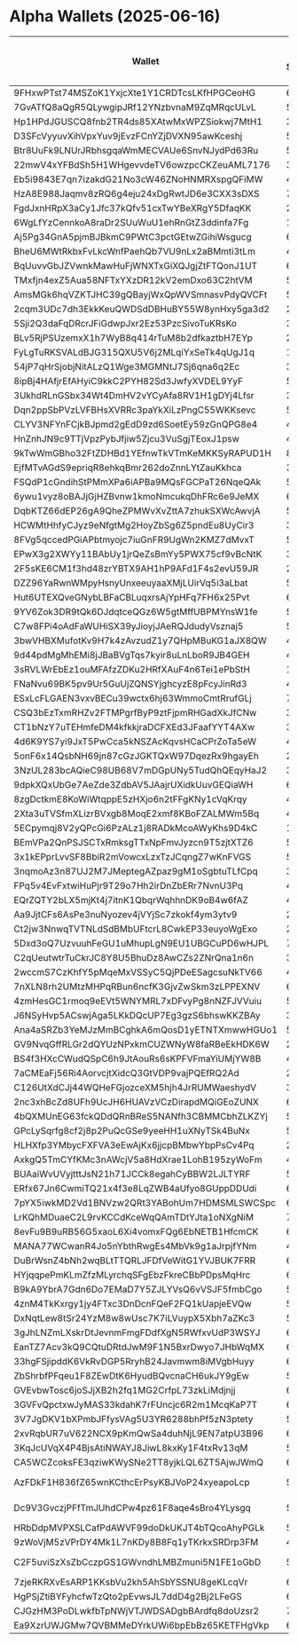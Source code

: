 # Alpha Wallets (2025-06-16)

| Wallet | Risk Score | Backtesting ROI (SOL) | Portfolio Value (USD) | SOL Balance | Farming Attempts / Total Tokens | Farming Ratio (%) | Median/Avg Risk of Last 10 Tokens | Median/Avg MC of Last 10 Tokens | Winrate (%) | ROI (%) | ROI (1D) (%) | Win Rate 1D (%) | Tokens (1D) | ROI (7D) (%) | Win Rate 7D (%) | Tokens (7D) | ROI (30D) (%) | Win Rate 30D (%) | Tokens (30D) | Realized Gains (USD) | Unrealized Gains (USD) | Median/Avg Holding Time (min) | Buy Size | Median/Avg Profit % Per Trade | Median/Avg Loss % Per Trade |
|----------|----------|----------|----------|----------|----------|----------|----------|----------|----------|----------|----------|----------|----------|----------|----------|----------|----------|----------|----------|----------|----------|----------|----------|----------|----------|
| 9FHxwPTst74MSZoK1YxjcXte1Y1CRDTcsLKfHPGCeoHG | 61.50 | 1059.42% | $25446.43 | 86.4253 | 0 / 14 | 0.00% | 5.00/5.40 | $640.47K/$3.55M | 57.14% | 43.82% | 3.96% | 100.00% | 0 | 3.94% | 50.00% | 0 | 68.28% | 50.00% | 6 | $13797.00 | $1730.18 | 4836.08/12783.65 | $949.80 | 360.00%/17413.06% | -70.40%/-64.98% |
| 7GvATfQ8aQgR5QLywgipJRf12YNzbvnaM9ZqMRqcULvL | 51.90 | 14.11% | $1346.90 | 7.2971 | 0 / 20 | 0.00% | 3.50/3.10 | $7.79K/$1.50M | 70.00% | 67.20% | 61.66% | 68.42% | 18 | 329.58% | 70.00% | 19 | 100.00% | 70.00% | 20 | $1437.32 | $166.07 | 125.07/987.30 | $98.94 | -/- | -/- |
| Hp1HPdJGUSCQ8fnb2TR4ds85XAtwMxWPZSiokwj7MtH1 | 38.78 | 12.72% | $23105.09 | 50.9396 | 0 / 89 | 0.00% | 4.00/4.20 | $124.88K/$1.35M | 49.44% | 88.37% | 134.86% | 75.00% | 1 | 268.73% | 61.11% | 11 | 542.79% | 51.16% | 33 | $48991.98 | $1265.13 | 128.40/3221.09 | $190.34 | 33.35%/13567.94% | -42.35%/-42.76% |
| D3SFcVyyuvXihVpxYuv9jEvzFCnYZjDVXN95awKceshj | 56.52 | 12.49% | $85353.17 | 161.3474 | 60 / 808 | 7.43% | 4.00/4.80 | $7.55K/$70.02K | 46.53% | 25.00% | 0.07% | 33.33% | 2 | 1.62% | 54.55% | 20 | 6.03% | 51.52% | 58 | $86696.86 | $647.35 | 20.28/2419.68 | $329.39 | 37.10%/131.35% | -49.26%/-48.25% |
| Btr8UuFk9LNUrJRbhsgqaWmMECVAUe6SnvNJydPd63Ru | 51.42 | 9.43% | $81190.88 | 463.5648 | 0 / 29 | 0.00% | 5.50/5.50 | $420.36K/$1.99M | 55.17% | 18.98% | 13.21% | 75.00% | 4 | 31.26% | 66.67% | 7 | 21.22% | 50.00% | 23 | $35245.69 | $3636.04 | 1135.39/3757.81 | $4233.35 | 152.06%/179.54% | -1.58%/-1.58% |
| 22mwV4xYFBdSh5H1WHgevvdeTV6owzpcCKZeuAML7176 | 30.88 | 8.12% | $528854661351299776.00 | 124.6165 | 1 / 42 | 2.38% | 0.00/2.40 | $4.18M/$47.50M | 47.62% | 44.29% | 1.09% | 100.00% | 1 | 0.86% | 75.00% | 3 | 1.72% | 66.67% | 6 | $533376.12 | $21908.06 | 788.42/14144.98 | $6416.62 | 90.22%/161.61% | -43.31%/-45.00% |
| Eb5i9843E7qn7izakdG21No3cW46ZNoHNMRXspgQFiMW | 47.62 | 5.80% | $1913493466968436244480.00 | 66.5228 | 2 / 64 | 3.12% | 5.00/4.20 | $3.85M/$5.31M | 67.19% | 7.43% | 4.18% | 100.00% | 1 | 4.18% | 100.00% | 1 | 19.33% | 66.67% | 3 | $16872.46 | $-12163.62 | 22.60/317.82 | $307.14 | 50.55%/2552.75% | -25.20%/-34.25% |
| HzA8E988Jaqmv8zRQ6g4eju24xDgRwtJD6e3CXX3sDXS | 73.72 | 4.22% | $4415.98 | 7.4750 | 4 / 68 | 5.88% | 8.00/7.90 | $22.90K/$54.74K | 51.47% | 20.70% | 8.92% | 100.00% | 3 | 7.98% | 68.75% | 7 | 306.36% | 53.57% | 52 | $3202.65 | $211.24 | 2746.71/8708.59 | $126.47 | 47.05%/175.70% | -21.13%/-24.63% |
| FgdJxnHRpX3aCy1Jfc37kQfv51cxTwYBeXRgY5DfaqKK | 29.88 | 4.08% | $24103.61 | 96.5032 | 43 / 523 | 8.22% | 0.50/2.50 | $2.63M/$5.26M | 56.60% | 10.59% | 0.00% | 22.22% | 1 | 1.11% | 52.94% | 10 | 8.63% | 71.43% | 39 | $345135.92 | $1354.44 | 855.20/22359.13 | $1275.55 | 11.53%/34.08% | -15.30%/-27.01% |
| 6WgLfYzCennkoA8raDr2SUuWuU1ehRnGtZ3ddinfa7Fg | 19.18 | 2.95% | $248519941289998176.00 | 33.0777 | 15 / 504 | 2.98% | 0.00/0.90 | $5.08M/$8.80M | 50.20% | 7.28% | 0.55% | 83.33% | 2 | 3.09% | 76.47% | 6 | 14.57% | 59.46% | 23 | $703997.38 | $-336682.94 | 762.84/13115.89 | $1546.42 | 22.80%/43.62% | -29.87%/-37.36% |
| Aj5Pg34GnA5pjmBJBkmC9PWtC3pctGEtwZGihiWsgucg | 63.20 | 2.52% | $2046.64 | 12.5364 | 1 / 16 | 6.25% | 3.00/4.90 | $4.60K/$4.59K | 62.50% | 126.43% | 9.63% | 100.00% | 1 | 100.00% | 62.50% | 16 | 100.00% | 62.50% | 16 | $8362.54 | $0.00 | 1.87/5.15 | $413.39 | -/- | -/- |
| BheU6MWtRkbxFvLkcWnfPaehQb7VU9nLx2aBMmti3tLm | 43.04 | 2.27% | $2750.24 | 10.4146 | 3 / 70 | 4.29% | 0.00/1.60 | $11.17M/$25.00M | 67.14% | 9.51% | 1.15% | 100.00% | 0 | 16.37% | 100.00% | 1 | 57.41% | 68.42% | 13 | $3498.60 | $119.28 | 64.24/18287.53 | $45.32 | 6.77%/99.67% | -9.70%/-13.37% |
| BqUuvvGbJZVwnkMawHuFjWNXTxGiXQJgjZtFTQonJ1UT | 64.27 | 0.99% | $1315.93 | 8.5686 | 2 / 49 | 4.08% | 5.00/4.80 | $4.39K/$8.07K | 53.06% | 16.35% | 21.01% | 100.00% | 3 | 34.66% | 80.00% | 9 | 1845.70% | 55.32% | 47 | $2644.06 | $0.00 | 32.55/377.12 | $182.51 | -/- | -90.42%/-90.42% |
| TMxfjn4exZ5Aua58NFTxYXzDR12kV2emDxo63C2htVM | 59.75 | 0.87% | $2822215930136961220608.00 | 42.0152 | 0 / 51 | 0.00% | 4.50/5.20 | $19.27K/$55.90K | 54.90% | 22.17% | 2.51% | 50.00% | 2 | 7.38% | 40.00% | 10 | 92.54% | 51.52% | 33 | $18123.54 | $-3773.71 | 142.10/1085.13 | $905.62 | 51.83%/85.30% | -29.70%/-40.05% |
| AmsMGk6hqVZKTJHC39gQBayjWxQpWVSmnasvPdyQVCFt | 57.41 | 0.60% | $1590.79 | 9.5663 | 0 / 16 | 0.00% | 3.00/4.90 | $4.39K/$4.42K | 62.50% | 77.71% | 9.76% | 100.00% | 1 | 100.00% | 62.50% | 16 | 100.00% | 62.50% | 16 | $4874.51 | $0.00 | 2.10/5.58 | $392.06 | -/- | -/- |
| 2cqm3UDc7dh3EkkKeuQWDSdDBHuBY55W8ynHxy5ga3d2 | 24.22 | 0.26% | $44054978580506116096.00 | 169.2976 | 6 / 492 | 1.22% | 0.00/0.80 | $20.42M/$44.77M | 72.76% | 6.00% | 1.42% | 80.00% | 0 | 2.86% | 89.47% | 4 | 14.46% | 81.25% | 35 | $731109.82 | $-274852.76 | 2348.93/21686.37 | $1556.14 | 11.88%/20.78% | -23.24%/-32.01% |
| 5Sji2Q3daFqDRcrJFiGdwpJxr2Ez53PzcSivoTuKRsKo | 30.67 | 0.25% | $10219.87 | 10.0475 | 0 / 62 | 0.00% | 0.00/1.40 | $3.94M/$7.70M | 61.29% | 22.44% | 4.06% | 53.33% | 0 | 7.81% | 66.67% | 6 | 28.81% | 73.68% | 8 | $34155.65 | $4618.37 | 7488.40/42446.64 | $93.21 | 23.31%/74.31% | -28.32%/-30.27% |
| BLv5RjPSUzemxX1h7WyB8q414rTuM8b2dfkaztbH7EYp | 26.49 | 0.18% | $35120.24 | 16.8228 | 0 / 92 | 0.00% | 0.00/1.80 | $3.66M/$8.70M | 73.91% | 25.08% | 0.59% | 76.92% | 0 | 6.57% | 72.55% | 11 | 15.81% | 71.21% | 39 | $31752.81 | $840.93 | 16289.31/28056.62 | $511.10 | 39.11%/1543.69% | -29.91%/-34.53% |
| FyLgTuRKSVALdBJG315QXU5V6j2MLqiYxSeTk4qUgJ1q | 15.97 | 0.11% | $266025507047886560.00 | 46.0814 | 3 / 208 | 1.44% | 0.00/0.80 | $20.42M/$44.77M | 61.54% | 5.12% | 8.17% | 63.64% | 0 | 20.71% | 82.35% | 5 | 126.09% | 73.44% | 40 | $20446.56 | $-4335.14 | 1938.47/16656.47 | $192.29 | 7.37%/18.72% | -16.22%/-30.45% |
| 54jP7qHrSjobjNitALzQ1Wge3MGMNtJ7Sj6qna6q2Ec | 33.67 | 0.10% | $2832270536969.84 | 10.0640 | 1 / 15 | 6.67% | 0.00/1.70 | $4.52M/$310.35M | 46.67% | 14.95% | 4044.29% | 50.00% | 2 | 515.00% | 50.00% | 11 | 100.00% | 46.67% | 15 | $3419.06 | $-1199.63 | 48.71/499.07 | $609.94 | -/- | -/- |
| 8ipBj4HAfjrEfAHyiC9kkC2PYH82Sd3JwfyXVDEL9YyF | 57.81 | 0.07% | $6944.88 | 17.3083 | 0 / 17 | 0.00% | 5.50/5.50 | $16.58K/$95.00K | 52.94% | 58.81% | 34.29% | 50.00% | 3 | 173.39% | 40.00% | 5 | 100.00% | 52.94% | 17 | $5366.50 | $1070.87 | 95.52/434.46 | $397.68 | -/- | -/- |
| 3UkhdRLnGSbx34Wt4DmHV2vYCyAfa8RV1H1gDYj4Lfsr | 37.08 | 0.00% | $2922.15 | 19.0244 | 0 / 12 | 0.00% | 0.00/0.90 | $2.39M/$4.26M | 83.33% | 181.91% | 91.19% | 100.00% | 1 | 110.10% | 100.00% | 1 | 100.00% | 83.33% | 12 | $8435.01 | $-42.55 | 5314.52/8623.99 | $205.18 | -/- | -/- |
| Dqn2ppSbPVzLVFBHsXVRRc3paYkXiLzPngC55WKKsevc | 59.31 | 0.00% | $18139.41 | 59.6483 | 1 / 49 | 2.04% | 4.00/4.00 | $29.85K/$1.14M | 46.94% | 99.93% | 15.20% | 71.43% | 4 | 15.75% | 46.15% | 24 | 926.62% | 47.06% | 34 | $19895.83 | $4185.99 | 68.93/1137.30 | $409.48 | 45.60%/159.13% | -46.69%/-51.00% |
| CLYV3NFYnFCjkBJpmd2gEdD9zd6SoetEy59zGnQPG8e4 | 44.85 | 0.00% | $7145.55 | 46.0888 | 0 / 21 | 0.00% | 0.00/0.50 | $47.77M/$129.83M | 57.14% | 23.73% | 0.44% | 100.00% | 0 | 0.44% | 100.00% | 0 | 0.44% | 100.00% | 0 | $1922.39 | $11.35 | 46994.52/53545.09 | $179.28 | 12.50%/122.76% | -46.70%/-48.27% |
| HnZnhJN9c9TTjVpzPybJfjiw5Zjcu3VuSgjTEoxJ1psw | 46.50 | -0.03% | $2070999594055089258496.00 | 262.4177 | 0 / 24 | 0.00% | 0.00/2.00 | $6.17K/$47.34K | 54.17% | 280.42% | 1.28% | 100.00% | 0 | 125.15% | 100.00% | 1 | 125.15% | 100.00% | 1 | $18283.82 | $4889.20 | 118.05/5083.41 | $150.58 | 40.26%/143.86% | -51.86%/-51.12% |
| 9kTwWmGBho32FtZDHBd1YEfnwTkVTmKeMKKSyRAPUD1H | 80.58 | -0.03% | $31158851675868800.00 | 9.0214 | 2 / 24 | 8.33% | 7.50/6.80 | $133.59K/$197.60K | 62.50% | 40.26% | 6.67% | 100.00% | 1 | 6.67% | 100.00% | 1 | 34.29% | 57.14% | 7 | $1511.23 | $2.43 | 13.93/5063.69 | $102.87 | 46.84%/228.81% | -29.61%/-35.84% |
| EjfMTvAGdS9epriqR8ehkqBmr262doZnnLYtZauKkhca | 37.77 | -0.04% | $2829620040677.25 | 18.7913 | 3 / 52 | 5.77% | 0.00/1.50 | $1.52M/$5.29M | 84.62% | 113.19% | 11.29% | 100.00% | 1 | 23.13% | 92.31% | 8 | 596.95% | 82.50% | 37 | $14469.30 | $-201.67 | 221.46/2292.77 | $151.68 | 384.31%/7008.20% | -10.69%/-10.69% |
| FSQdP1cGndihStPMmXPa6iAPBa9MQsFGCPaT26NqeQAk | 53.08 | -0.07% | $1979.15 | 12.8846 | 2 / 188 | 1.06% | 3.00/2.70 | $158.06K/$230.93K | 62.23% | 15.77% | 4.29% | 66.67% | 3 | 7.91% | 85.71% | 5 | 19.38% | 65.79% | 36 | $6275.07 | $10.02 | 74.94/546.68 | $78.77 | 20.33%/1592.32% | -16.32%/-22.64% |
| 6ywu1vyz8oBAJjGjHZBvnw1kmoNmcukqDhFRc6e9JeMX | 60.05 | -0.07% | $3946.24 | 7.3694 | 0 / 39 | 0.00% | 4.00/3.60 | $10.25K/$32.44K | 66.67% | 14.01% | 3.63% | 100.00% | 0 | 11.23% | 90.00% | 1 | 100.00% | 66.67% | 39 | $4383.06 | $-10.11 | 412.60/6676.65 | $401.70 | -/- | -/- |
| DqbKTZ66dEP26gA9QheZPMWvXvZttA7zhukSXWcAwvjA | 59.30 | -0.13% | $5446.05 | 16.7678 | 0 / 17 | 0.00% | 5.50/5.50 | $16.83K/$95.05K | 52.94% | 42.11% | 19.28% | 50.00% | 3 | 95.22% | 40.00% | 5 | 100.00% | 52.94% | 17 | $4034.01 | $372.80 | 95.52/428.03 | $384.45 | -/- | -/- |
| HCWMtHhfyCJyz9eNfgtMg2HoyZbSg6Z5pndEu8UyCir3 | 39.00 | -0.17% | $12478.44 | 31.9927 | 0 / 12 | 0.00% | 0.00/0.33 | $13.62M/$51.41M | 50.00% | 152.24% | 12.87% | 100.00% | 1 | 12.87% | 100.00% | 1 | 12.87% | 100.00% | 1 | $11502.95 | $338.33 | 59010.11/101418.14 | $563.85 | 154.42%/694.74% | -91.33%/-91.56% |
| 8FVg5qccedPGiAPbtmyojc7iuGnFR9UgWn2KMZ7dMvxT | 51.11 | -0.19% | $1525.41 | 9.9344 | 1 / 38 | 2.63% | 0.00/0.00 | $3.92M/$292.23M | 68.42% | 11.76% | 1.38% | 50.00% | 0 | 0.44% | 33.33% | 0 | 18.73% | 60.00% | 0 | $7702.90 | $309.45 | 12897.09/48511.31 | $86.92 | 8.38%/30.45% | -7.35%/-15.61% |
| EPwX3g2XWYy11BAbUy1jrQeZsBmYy5PWX75cf9vBcNtK | 30.00 | -0.21% | $13228.93 | 46.1423 | 0 / 19 | 0.00% | 0.00/0.00 | $20.98M/$110.28M | 47.37% | 20.21% | 0.00% | 0.00% | 0 | 167.66% | 100.00% | 0 | 167.66% | 100.00% | 0 | $1063.93 | $-74.35 | 24717.51/80470.74 | $114.90 | 46.67%/85.43% | -51.56%/-57.57% |
| 2F5sKE6CM1f3hd48zrYBTX9AH1hP9AFd1F4s2evU59JR | 26.29 | -0.29% | $5270.72 | 19.6250 | 0 / 19 | 0.00% | 0.00/0.80 | $3.45M/$18.67M | 63.16% | 84.67% | 50.28% | 83.33% | 3 | 466.84% | 64.71% | 17 | 466.84% | 64.71% | 17 | $6111.61 | $46.23 | 113.62/1409.63 | $258.05 | 757.74%/757.74% | -70.56%/-70.56% |
| DZZ96YaRwnWMpyHsnyUnxeeuyaaXMjLUirVq5i3aLbat | 58.07 | -0.35% | $1781.82 | 5.7608 | 4 / 75 | 5.33% | 5.50/4.90 | $660.35K/$1.14M | 50.67% | 7.41% | 0.37% | 66.67% | 1 | 17.87% | 63.64% | 5 | 45.59% | 46.67% | 26 | $2511.50 | $125.36 | 211.11/3690.69 | $80.43 | 6.85%/17.56% | -36.77%/-38.82% |
| Hut6UTEXQveGNybLBFaCBLuqxrsAjYpHFq7FH6x25Pvt | 60.30 | -0.38% | $2268.72 | 7.7822 | 2 / 35 | 5.71% | 4.00/4.50 | $9.42K/$35.08K | 45.71% | 31.12% | 17.29% | 53.85% | 8 | 100.00% | 45.71% | 35 | 100.00% | 45.71% | 35 | $3301.29 | $11.25 | 685.88/1078.11 | $150.75 | -/- | -/- |
| 9YV6Zok3DR9tQk6DJdqtceQGz6W5gtMffUBPMYnsW1fe | 54.69 | -0.38% | $52366.72 | 118.4244 | 5 / 64 | 7.81% | 4.00/3.70 | $34.83K/$294.98K | 48.44% | 65.26% | 6.55% | 50.00% | 0 | 63.33% | 70.59% | 6 | 548.85% | 66.67% | 14 | $29430.29 | $4591.50 | 2308.93/22678.65 | $286.48 | 38.46%/391.95% | -22.63%/-29.41% |
| C7w8FPi4oAdFaWUHiSX39yJioyjJAeRQJdudyVsznaj5 | 51.72 | -0.49% | $658845023844503040.00 | 27.4772 | 22 / 466 | 4.72% | 4.00/3.30 | $736.09K/$44.92M | 59.87% | 45.39% | 0.00% | 0.00% | 0 | 0.33% | 100.00% | 2 | 10.55% | 60.94% | 63 | $786334.15 | $-116098.38 | 30.34/5705.82 | $1102.54 | 54.60%/147.05% | -35.27%/-39.94% |
| 3bwVHBXMufotKv9H7k4zAvzudZ1y7QHpMBuKG1aJX8QW | 47.65 | -0.62% | $9463.03 | 38.1991 | 6 / 146 | 4.11% | 5.00/3.90 | $726.87K/$1.63M | 51.37% | 8.11% | 1.90% | 56.25% | 0 | 5.86% | 62.50% | 4 | 70.65% | 59.77% | 49 | $22103.93 | $3073.36 | 4151.27/16813.18 | $190.64 | 9.03%/18.74% | -35.33%/-36.69% |
| 9d44pdMgMhEMi8jJBaBVgTqs7kyir8uLnLboR9JB4GEH | 43.82 | -0.63% | $866107613556924160.00 | 94.3413 | 7 / 3679 | 0.19% | 5.00/4.60 | $55.32K/$165.68K | 47.46% | 30.70% | 0.11% | 73.91% | 11 | 12.20% | 74.36% | 155 | 16.68% | 67.85% | 304 | $978817.52 | $-400534.71 | 22302.29/68341.92 | $178.46 | 50.14%/1064.18% | -56.28%/-51.85% |
| 3sRVLWrEbEz1ouMFAfzZDKu2HRfXAuF4n6Tei1ePbStH | 17.18 | -0.67% | $17918.07 | 7.4285 | 0 / 249 | 0.00% | 0.00/0.90 | $3.33M/$10.16M | 48.59% | 12.87% | 0.12% | 12.50% | 7 | 27.74% | 54.10% | 28 | 28.95% | 55.74% | 30 | $20921.08 | $804.94 | 26698.65/89868.27 | $78.45 | 26.95%/59.42% | -22.63%/-33.02% |
| FNaNvu69BK5pv9Ur5GuUjZQNSYjghcyzE8pFcyJinRd3 | 43.77 | -0.92% | $1011.17 | 6.4945 | 1 / 15 | 6.67% | 0.00/0.00 | $557.19M/$1.10B | 53.33% | 19.85% | 3.61% | 42.86% | 0 | 235.79% | 44.44% | 2 | 1247.69% | 46.67% | 9 | $5353.91 | $148.88 | 15970.25/25558.47 | $443.98 | 13.46%/141.52% | -35.94%/-35.94% |
| ESxLcFLGAEN3vxvBECu39wctx6hj63WmmoCmtRrufGLj | 71.22 | -0.93% | $2281.62 | 12.0184 | 0 / 17 | 0.00% | 3.00/4.40 | $4.41K/$4.21K | 76.47% | 77.74% | 13.19% | 100.00% | 1 | 13.19% | 100.00% | 1 | 100.00% | 76.47% | 17 | $2041.76 | $269.28 | 4.43/9.67 | $164.93 | -/- | -/- |
| CSQ3bEzTxmRHZv2FTMPgrfByP9ztFjpmRHGadXkJfCNw | 38.76 | -0.94% | $5651032549641654.00 | 9.3867 | 3 / 57 | 5.26% | 0.00/1.80 | $1.46M/$44.05M | 49.12% | 36.89% | 0.44% | 40.00% | 0 | 2.51% | 62.50% | 1 | 0.76% | 36.36% | 4 | $154704.44 | $12160.69 | 598.19/45480.50 | $155.77 | 70.32%/344975.10% | -36.66%/-46.73% |
| CT1bNzY7uTEHmfeDM4kfkkjraDCFXEd3JFaafYYT4AXw | 30.89 | -0.97% | $4818.41 | 21.7200 | 3 / 81 | 3.70% | 0.00/0.40 | $6.17M/$12.64M | 55.56% | 0.89% | 0.67% | 50.00% | 1 | 46.64% | 75.00% | 2 | 185.62% | 68.00% | 13 | $5228.57 | $387.68 | 5775.18/16639.91 | $323.81 | 1.79%/2.63% | -3.14%/-12.15% |
| 4d6K9YS7yi9JxT5PwCca5kNSZAcKqvsHCaCPrZoTa5eW | 47.34 | -1.06% | $41906365667409512.00 | 17.0954 | 2 / 183 | 1.09% | 4.50/3.80 | $309.51K/$17.61M | 46.45% | 17.01% | 2.15% | 55.56% | 3 | 1.99% | 50.00% | 9 | 15.19% | 49.47% | 71 | $95069.68 | $-24735.46 | 837.25/5820.04 | $573.18 | 52.96%/111.56% | -46.47%/-48.84% |
| 5onF6x14QsbNH69jn87cGzJGKTQxW97DqezRx9hgayEh | 21.77 | -1.12% | $5843.85 | 32.5892 | 3 / 130 | 2.31% | 0.00/1.40 | $2.74M/$22.15M | 69.23% | 7.79% | 1.48% | 88.89% | 4 | 3.19% | 80.95% | 14 | 4.46% | 72.97% | 22 | $29904.69 | $533.01 | 111.03/10439.23 | $246.29 | 5.17%/1409.53% | -5.72%/-10.38% |
| 3NzUL283bcAQieC98UB68V7mDGpUNy5TudQhQEqyHaJ2 | 30.67 | -1.26% | $3599.56 | 9.3871 | 0 / 433 | 0.00% | 0.00/0.90 | $4.99M/$12.54M | 45.03% | 0.91% | 2.73% | 56.67% | 2 | 2.65% | 48.65% | 21 | 10.62% | 43.23% | 153 | $1789.12 | $534.17 | 2614.52/14717.99 | $111.01 | 5.12%/1848.53% | -4.99%/-8.25% |
| 9dpkXQxUbGe7AeZde3ZdbAV5JAajrUXidkUuvGEQiaWH | 60.64 | -1.32% | $8504479887316.45 | 104.8829 | 5 / 112 | 4.46% | 5.50/5.00 | $19.93K/$1.76M | 50.89% | 12.83% | 1.40% | 50.00% | 6 | 3.36% | 42.86% | 17 | 4.49% | 47.06% | 29 | $158741.10 | $-48022.97 | 90.75/12925.69 | $2768.15 | 31.95%/212.31% | -22.72%/-27.36% |
| 8zgDctkmE8KoWiWtqppE5zHXjo6n2tFFgKNy1cVqKrqy | 48.00 | -1.34% | $42466.91 | 29.4036 | 0 / 50 | 0.00% | 0.00/2.50 | $437.21K/$2.41M | 52.00% | 55.47% | 9.12% | 50.00% | 1 | 23.04% | 60.00% | 11 | 50.40% | 57.89% | 15 | $25605.57 | $1079.69 | 6855.89/35660.81 | $383.81 | 90.35%/179.75% | -50.69%/-48.40% |
| 2Xta3uTVSfmXLizrBVxgb8MoqE2xmf8KBoFZALMWm5Bq | 40.50 | -1.38% | $342138699119354052608.00 | 473.5685 | 0 / 13 | 0.00% | 1.00/3.38 | $5.62M/$33.71M | 46.15% | 45.28% | 7.96% | 100.00% | 1 | 6.47% | 50.00% | 3 | 2345.48% | 46.15% | 12 | $119980.90 | $-19498.32 | 10.56/392.54 | $6363.77 | -/- | -25.93%/-25.93% |
| 5ECpymqj8V2yQPcGi6PzALz1j8RADkMcoAWyKhs9D4kC | 19.79 | -1.49% | $8473902391756.13 | 5.3745 | 0 / 1412 | 0.00% | 0.00/0.60 | $7.24M/$282.40M | 49.15% | 9.05% | 2.02% | 51.61% | 16 | 2.03% | 46.03% | 36 | 1.96% | 48.44% | 36 | $69090.91 | $-15950.84 | 408.45/11624.85 | $86.85 | 9.00%/23.03% | -16.84%/-32.76% |
| BEmVPa2QnPSJSCTxRmksgTTxNpFmvJyzcn9T5zjtXTZ6 | 53.24 | -1.57% | $48529.64 | 112.6949 | 5 / 77 | 6.49% | 3.50/3.20 | $70.86K/$2.32M | 50.65% | 59.34% | 8.05% | 64.29% | 7 | 53.13% | 50.00% | 40 | 13586.00% | 49.25% | 68 | $48209.27 | $15011.89 | 84.72/1416.25 | $794.43 | 84.85%/202.42% | -45.07%/-50.63% |
| 3x1kEPprLvvSF8BbiR2mVowcxLzxTzJCqngZ7wKnFVGS | 58.80 | -1.63% | $5651.38 | 5.6066 | 0 / 44 | 0.00% | 4.00/3.00 | $8.73K/$16.28K | 52.27% | 20.55% | 3.82% | 100.00% | 0 | 14.25% | 72.73% | 2 | 91.87% | 48.65% | 33 | $6226.71 | $-53.44 | 6579.01/14276.30 | $304.57 | 42.73%/77.16% | -22.14%/-19.68% |
| 3nqmoAz3n87UJ2M7JMeptegAZpaz9gM1oSgbtuTLfCpq | 39.00 | -1.67% | $63503830629775099035648.00 | 24.0827 | 0 / 14 | 0.00% | 0.00/0.00 | $204.06M/$728.07M | 57.14% | 24.24% | 0.15% | 66.67% | 0 | 0.22% | 50.00% | 0 | 4.73% | 66.67% | 1 | $32789.35 | $1160.36 | 58268.45/139089.65 | $367.90 | 38.08%/31.58% | -28.90%/-39.15% |
| FPq5v4EvFxtwiHuPjr9T29o7Hh2irDnZbERr7NvnU3Pq | 49.71 | -1.86% | $11520440502884927275008.00 | 10.9553 | 13 / 376 | 3.46% | 4.50/4.00 | $640.06K/$2.56M | 47.34% | 16.28% | 2.56% | 100.00% | 1 | 1.36% | 16.67% | 3 | 36.19% | 44.44% | 28 | $69333.64 | $-26230.16 | 83.82/6575.81 | $350.33 | 38.20%/5251.08% | -41.40%/-47.20% |
| EQrZQTY2bLX5mjKt4j7itnK1QbqrWqhhnDK9oB4w6fAZ | 47.42 | -1.87% | $10765.73 | 17.8218 | 1 / 127 | 0.79% | 4.50/5.10 | $5.67K/$7.23K | 63.78% | 28.45% | 1.96% | 80.00% | 5 | 9.73% | 70.59% | 11 | 20.52% | 71.15% | 15 | $6126.02 | $868.87 | 13363.34/26742.47 | $165.20 | 18.40%/56.79% | -15.13%/-16.30% |
| Aa9JjtCFs6AsPe3nuNyozev4jVYjSc7zkokf4ym3ytv9 | 28.26 | -1.92% | $3766.36 | 24.3219 | 6 / 80 | 7.50% | 0.00/1.80 | $4.81M/$13.46M | 56.25% | 2.46% | 21.28% | 88.89% | 2 | 511.79% | 57.38% | 44 | 100.00% | 56.25% | 80 | $5084.12 | $0.00 | 164.72/2816.11 | $962.46 | -/- | -/- |
| Ct2jw3NnwqTVTNLdSdBMbUFtcrL8CwkEP33euyoWgExo | 23.67 | -1.99% | $52147.12 | 339.3053 | 0 / 17 | 0.00% | 0.00/0.80 | $10.90M/$240.70M | 58.82% | 5.28% | 120.66% | 66.67% | 0 | 122.91% | 66.67% | 1 | 138.46% | 66.67% | 1 | $179323.21 | $7504.59 | 10057.22/54849.45 | $1744.66 | 35.35%/70.29% | -32.19%/-42.76% |
| 5Dxd3oQ7UzvuuhFeGU1uMhupLgN9EU1UBGCuPD6wHJPL | 74.22 | -2.30% | $4280.76 | 11.7189 | 2 / 20 | 10.00% | 4.00/3.50 | $119.70K/$1.46M | 60.00% | 29.93% | 0.10% | 100.00% | 0 | 12.96% | 85.71% | 6 | 108.31% | 64.29% | 13 | $3212.40 | $1107.14 | 84.41/2877.62 | $330.13 | 55.18%/94.72% | -26.45%/-38.27% |
| C2qUeutwtrTuCkrJC8Y8U5BhuDz8AwCZs2ZNrQna1n6n | 35.09 | -2.90% | $4445.20 | 26.4900 | 5 / 65 | 7.69% | 0.00/0.40 | $6.37M/$7.89M | 50.77% | 2.09% | 17.76% | 75.00% | 5 | 100.00% | 50.77% | 65 | 100.00% | 50.77% | 65 | $4323.86 | $0.00 | 51.14/1604.65 | $1265.59 | -/- | -/- |
| 2wccmS7CzKhfY5pMqeMxVSSyC5QjPDeESagcsuNkTV66 | 45.21 | -2.93% | $1291.94 | 5.9279 | 0 / 28 | 0.00% | 0.00/1.20 | $771.98K/$136.43M | 46.43% | 17.63% | 1.08% | 50.00% | 0 | 115.46% | 50.00% | 0 | 115.46% | 50.00% | 0 | $1007.79 | $739.92 | 871.98/47709.22 | $72.80 | 9.71%/159.24% | -41.13%/-47.57% |
| 7nXLN8rh2UMtzMHPqRBun6ncfK3GjvZwSkm3zLPPEXNV | 68.39 | -3.04% | $2737.78 | 12.4905 | 5 / 62 | 8.06% | 4.00/4.50 | $192.89K/$529.14K | 67.74% | 8.78% | 3.85% | 85.71% | 1 | 11.89% | 64.71% | 9 | 85.87% | 64.10% | 29 | $6885.63 | $4.56 | 1673.48/15484.56 | $65.12 | 11.69%/15.36% | -5.89%/-19.34% |
| 4zmHesGC1rmoq9eEVt5WNYMRL7xDFvyPg8nNZFJVVuiu | 59.00 | -3.28% | $2133.51 | 12.6281 | 1 / 38 | 2.63% | 4.00/4.00 | $60.48K/$193.37K | 50.00% | 28.02% | 23.20% | 80.00% | 5 | 100.00% | 50.00% | 38 | 100.00% | 50.00% | 38 | $1999.05 | $2.66 | 62.98/911.87 | $104.37 | -/- | -/- |
| J6NSyHvp5ACswjAga5LKkDQcUP7Eg3gzS6bhswKKZBAy | 33.41 | -3.28% | $4229.76 | 27.2842 | 7 / 80 | 8.75% | 0.00/1.30 | $3.78M/$9.38M | 57.50% | 1.22% | 7.82% | 60.00% | 5 | 580.30% | 60.53% | 22 | 100.00% | 57.50% | 80 | $2511.42 | $0.00 | 59.84/3500.24 | $959.44 | -/- | -/- |
| Ana4aSRZb3YeMJzMmBCghkA6mQosD1yETNTXmwwHGUo1 | 51.37 | -3.35% | $5204.34 | 33.8973 | 0 / 28 | 0.00% | 3.00/2.80 | $4.80K/$310.66K | 57.14% | 9.43% | 293.22% | 46.67% | 12 | 100.00% | 57.14% | 28 | 100.00% | 57.14% | 28 | $1950.93 | $-31.16 | 104.66/292.55 | $187.36 | -/- | -/- |
| GV9NvqGffRLGr2dQYUzNPxkmCUZWNyW8faRBeEkHDK6W | 29.15 | -3.52% | $438332396941992683815043072.00 | 11.0368 | 24 / 310 | 7.74% | 0.00/2.80 | $64.17M/$1.25B | 59.68% | 227.74% | 0.24% | 65.38% | 0 | 0.27% | 62.96% | 4 | 1.72% | 58.93% | 11 | $2959047.83 | $-10688.69 | 18657.33/66708.27 | $75.05 | 68.78%/128681940.93% | -24.80%/-38.30% |
| BS4f3HXcCWudQSpC6h9JtAouRs6sKPFVFmaYiUMjYW8B | 42.21 | -4.04% | $793.77 | 5.1640 | 0 / 37 | 0.00% | 0.00/0.00 | $27.27M/$50.22M | 78.38% | 8.18% | 2.22% | 100.00% | 0 | 13.27% | 85.71% | 1 | 18.44% | 90.91% | 5 | $1578.52 | $162.90 | 11514.22/20234.29 | $64.89 | 10.29%/4116.11% | -16.94%/-16.68% |
| 7aCMEaFj56Ri4AorvcjtXidcQ3GtVDP9vajPQEfRQ2Ad | 28.84 | -4.09% | $1133068998243181952.00 | 32.0642 | 16 / 274 | 5.84% | 0.00/0.40 | $15.40M/$73.68M | 67.52% | 10.56% | 2.09% | 61.54% | 5 | 1.06% | 55.00% | 9 | 32.74% | 56.76% | 65 | $127651.68 | $-13062.83 | 37.37/6598.20 | $380.44 | 122.66%/556.53% | -37.23%/-41.50% |
| C126UtXdCJj44WQHeFGjozceXM5hjh4JrRUMWaeshydV | 38.00 | -4.42% | $8468667591299881238528.00 | 6.2322 | 0 / 25 | 0.00% | 0.00/0.00 | $727.62M/$1.09B | 64.00% | 135.16% | 2.72% | 50.00% | 0 | 2.72% | 50.00% | 0 | 4.54% | 75.00% | 0 | $9148.07 | $-493.09 | 54718.61/109408.47 | $110.90 | 63.84%/121.91% | -56.16%/-49.78% |
| 2nc3xhBcZd8UFh9UcJH6HUAVzVCzDirapdMQiGEoZUNX | 61.80 | -4.47% | $13303.00 | 12.4578 | 2 / 66 | 3.03% | 6.00/6.60 | $11.83K/$61.98K | 45.45% | 79.09% | 0.47% | 50.00% | 3 | 4.55% | 46.15% | 8 | 92.71% | 40.43% | 44 | $6902.29 | $2837.01 | 698.97/9490.10 | $101.37 | 90.38%/230.82% | -7.42%/-14.42% |
| 4bQXMUnEG63fckQDdQRnBReS5NANfh3CBMMCbhZLKZYj | 58.87 | -4.54% | $7649.41 | 13.0245 | 4 / 42 | 9.52% | 0.00/1.20 | $3.34K/$401.95K | 50.00% | 56.84% | 1.55% | 100.00% | 0 | 90.68% | 33.33% | 2 | 277.07% | 25.00% | 3 | $2800.75 | $227.19 | 16.85/9857.42 | $56.55 | 24.13%/40.49% | -48.66%/-47.50% |
| GPcLySqrfg8cf2j8p2PuQcGSe9yeeHH1uXNyTSk4BuNx | 51.65 | -4.95% | $2832243749967.41 | 35.4400 | 1 / 50 | 2.00% | 3.50/3.10 | $9.26K/$60.83K | 48.00% | 21.12% | 164.69% | 46.15% | 37 | 100.00% | 48.00% | 50 | 100.00% | 48.00% | 50 | $10346.11 | $-4169.87 | 9.58/63.15 | $368.69 | -/- | -/- |
| HLHXfp3YMbycFXFVA3eEwAjKx6jjcpBMbwYbpPsCv4Pq | 28.18 | -5.01% | $2294.32 | 13.5277 | 1 / 68 | 1.47% | 2.00/2.70 | $2.05M/$2.72M | 50.00% | 15.60% | 6.28% | 75.00% | 2 | 1622.18% | 60.00% | 18 | 100.00% | 50.00% | 68 | $3179.75 | $7.24 | 192.08/1459.58 | $110.14 | -/- | -/- |
| AxkgQ5TmCYfKMc3nAWcjV5a8HdXrae1LohB195zyWoFm | 48.00 | -5.05% | $5674187394286320640.00 | 6.2097 | 0 / 42 | 0.00% | 4.00/3.00 | $158.32K/$3.91M | 59.52% | 11.37% | 0.59% | 50.00% | 0 | 10.70% | 75.00% | 3 | 556.05% | 90.91% | 10 | $1146.20 | $-91.74 | 587.34/2684.39 | $56.47 | 7.64%/27.85% | -33.53%/-35.83% |
| BUAaiWvUVyjtttJsN21h71JCCk8egahCyBBW2LJLTYRF | 59.30 | -5.63% | $9951.81 | 52.4275 | 2 / 21 | 9.52% | 1.50/2.70 | $3.10K/$24.07K | 47.62% | 23.49% | 611.40% | 42.11% | 19 | 100.00% | 47.62% | 21 | 100.00% | 47.62% | 21 | $1204.00 | $-85.09 | 23.20/59.19 | $143.93 | -/- | -/- |
| ERfx67Jn6CwmiTQ21x4f3e8LqZWB4aUfyo8GUppDDUdi | 61.27 | -5.72% | $7515.62 | 48.9685 | 1 / 19 | 5.26% | 4.00/4.10 | $66.37K/$1.08M | 47.37% | 13.50% | 712.54% | 41.67% | 10 | 100.00% | 47.37% | 19 | 100.00% | 47.37% | 19 | $4137.53 | $0.00 | 30.08/164.54 | $938.32 | -/- | -/- |
| 7pYX5iwkMD2Vd1BNVzw2QRt3YABohUm7HDMSMLSWCSpc | 62.72 | -5.76% | $1405.97 | 6.3029 | 1 / 32 | 3.12% | 4.00/4.30 | $4.49K/$12.04K | 46.88% | 46.63% | 15.83% | 66.67% | 2 | 2185.24% | 50.00% | 26 | 100.00% | 46.88% | 32 | $1560.68 | $91.39 | 20.44/121.97 | $73.21 | -/- | -/- |
| LrKQhMDuaeC2L9rvKCCdKceWqQAmTDtYJta1oNXgNiM | 73.46 | -6.13% | $3212.79 | 14.1403 | 7 / 93 | 7.53% | 6.00/5.80 | $8.32K/$15.12K | 50.54% | 30.34% | 0.39% | 41.67% | 10 | 18.91% | 39.29% | 56 | 1690.49% | 51.14% | 88 | $3971.22 | $-36.84 | 17.65/433.49 | $111.69 | 82.39%/82.39% | -12.09%/-13.08% |
| 8evFu9B9uRB56G5xaoL6Xi4vomxFQg6EbNETB1HfcmCK | 60.23 | -6.46% | $2227.69 | 14.4849 | 1 / 32 | 3.12% | 4.00/4.40 | $8.69K/$26.11K | 50.00% | 19.60% | 18.45% | 100.00% | 1 | 1438.90% | 58.33% | 12 | 100.00% | 50.00% | 32 | $2513.81 | $-0.00 | 19.52/57.29 | $321.68 | -/- | -/- |
| MANA77WCwanR4Jo5nYbthRwgEs4MbVk9g1aJrpjfYNm | 45.43 | -6.52% | $3976.36 | 19.3871 | 0 / 88 | 0.00% | 4.00/2.90 | $54.47K/$329.50K | 54.55% | 13.89% | 5.34% | 90.00% | 5 | 81.89% | 70.45% | 32 | 287.28% | 58.54% | 73 | $3503.94 | $3.56 | 871.93/5339.31 | $62.54 | 11.36%/501.69% | -11.88%/-17.01% |
| DuBrWsnZ4bNh2wqBLtTTQRLJFDfVeWitG1YVJBUK7FRR | 60.32 | -6.96% | $36849.10 | 106.0901 | 2 / 71 | 2.82% | 4.00/4.30 | $70.81K/$2.28M | 52.11% | 57.31% | 2.46% | 80.00% | 4 | 9.57% | 50.00% | 32 | 10221.45% | 49.15% | 59 | $63214.86 | $1569.92 | 112.29/1345.62 | $706.71 | 82.67%/161.78% | -30.92%/-31.36% |
| HYjqqpePmKLmZfzMLyrchqSFgEbzFkreCBbPDpsMqHrc | 68.10 | -7.46% | $5899.34 | 30.4085 | 4 / 60 | 6.67% | 4.00/4.20 | $4.54K/$6.10K | 65.00% | 12.73% | 5.85% | 100.00% | 2 | 22.78% | 53.33% | 13 | 64167.68% | 64.41% | 59 | $1987.97 | $40.54 | 9.74/188.88 | $204.20 | 1.91%/1.91% | -/- |
| B9kA9YbrA7Gdn6Do7EMaD7Y5ZJLYVsQ6vVSJF5fmbCgo | 59.92 | -8.18% | $6575.54 | 42.8251 | 1 / 20 | 5.00% | 6.00/5.90 | $20.43K/$168.46K | 60.00% | 31.60% | 12978.78% | 60.00% | 3 | 100.00% | 60.00% | 20 | 100.00% | 60.00% | 20 | $5506.78 | $0.00 | 92.12/327.78 | $459.38 | -/- | -/- |
| 4znM4TkKxrgy1jy4FTxc3DnDcnFQeF2FQ1kUapjeEVQw | 55.63 | -8.28% | $2143.64 | 6.5977 | 8 / 212 | 3.77% | 4.00/3.20 | $3.14K/$3.48K | 48.58% | 6.00% | 3.41% | 100.00% | 1 | 7.93% | 80.00% | 8 | 23.47% | 65.00% | 28 | $2882.46 | $115.31 | 4453.48/15521.94 | $133.40 | 10.57%/178.96% | -7.30%/-10.97% |
| DxNqtLew8tSr24YzM8w8wUsc7K7iLVuypX5Xbh7aZKc3 | 54.01 | -8.55% | $812093638053689032704.00 | 6.2058 | 63 / 784 | 8.04% | 5.00/5.40 | $13.50K/$16.78K | 52.81% | 13.71% | 0.06% | 71.43% | 3 | 3.05% | 52.63% | 23 | 11.36% | 54.65% | 57 | $67861.36 | $-14072.48 | 196.80/11381.65 | $165.99 | 25.85%/3516.67% | -33.20%/-37.27% |
| 3gJhLNZmLXskrDtJevnmFmgFDdfXgN5RWfxvUdP3WSYJ | 69.52 | -9.53% | $2123.67 | 13.8283 | 3 / 36 | 8.33% | 7.50/7.10 | $4.84K/$53.25K | 50.00% | 83.87% | 4.30% | 75.00% | 4 | 744.43% | 64.71% | 16 | 100.00% | 50.00% | 36 | $6938.13 | $0.00 | 29.83/381.69 | $182.39 | -/- | -/- |
| EanTZ7Acv3kQ9CQtuDRtdJwM9F1N5BxrDwyo7JHbWqMX | 60.82 | -9.70% | $2695.01 | 10.7239 | 4 / 43 | 9.30% | 3.00/3.00 | $4.50K/$91.91K | 79.07% | 17.64% | 13.20% | 75.00% | 3 | 89.63% | 71.43% | 21 | 1874.17% | 78.95% | 38 | $2052.35 | $16.79 | 5.76/231.62 | $202.95 | 22.84%/25.15% | -13.57%/-13.57% |
| 33hgFSjipddK6VkRvDGP5RryhB24Javmwm8iMVgbHuyy | 64.63 | -9.84% | $1368.51 | 8.8908 | 0 / 12 | 0.00% | 6.00/4.80 | $3.10K/$3.12K | 50.00% | 28.68% | 53.85% | 50.00% | 4 | 100.00% | 50.00% | 12 | 100.00% | 50.00% | 12 | $1472.85 | $0.00 | 8.63/11.73 | $359.64 | -/- | -/- |
| ZbShrbfPFqeu1F8ZEwDtK6HyudBQvcnaCH6ukJY9gEw | 57.11 | -9.87% | $7552.27 | 38.6782 | 0 / 24 | 0.00% | 4.00/4.70 | $3.47K/$63.32K | 50.00% | 15.24% | 1.33% | 100.00% | 0 | 45.60% | 66.67% | 1 | 125.66% | 75.00% | 3 | $1619.07 | $428.79 | 20.19/7462.92 | $274.91 | 2.32%/27.76% | -3.55%/-10.74% |
| GVEvbwTosc6joSJjXB2h2fq1MG2CrfpL73zkLiMdjnjj | 66.17 | -10.23% | $1633.37 | 10.6319 | 4 / 43 | 9.30% | 3.00/4.40 | $4.43K/$35.10K | 53.49% | 20.54% | 37.25% | 50.00% | 6 | 357.12% | 50.00% | 24 | 100.00% | 53.49% | 43 | $2068.59 | $-0.24 | 20.98/204.20 | $174.55 | -/- | -/- |
| 3GVFvQpctxwJyMAS33kdahK7rFUncjc6R2m1McqKaP7T | 63.40 | -10.66% | $1648.40 | 9.1514 | 2 / 23 | 8.70% | 4.00/4.00 | $4.73K/$8.95K | 78.26% | 25.07% | 51.91% | 76.92% | 13 | 100.00% | 78.26% | 23 | 100.00% | 78.26% | 23 | $1324.91 | $87.60 | 3.65/70.74 | $177.13 | -/- | -/- |
| 3V7JgDKV1bXPmbJFfysVAg5U3YR6288bhPf5zN3ptety | 58.07 | -10.72% | $1594.58 | 8.9535 | 0 / 15 | 0.00% | 4.00/4.00 | $4.38K/$8.38K | 66.67% | 41.92% | 15.13% | 71.43% | 7 | 100.00% | 66.67% | 15 | 100.00% | 66.67% | 15 | $1191.82 | $62.05 | 2.92/58.50 | $155.88 | -/- | -/- |
| 2xvRqbUR7uV622NCX9pKmQwSa4duhNjL9EN7atpU3B96 | 66.73 | -10.76% | $3772.17 | 16.1317 | 0 / 26 | 0.00% | 5.00/4.50 | $19.44K/$231.06K | 46.15% | 16.92% | 36.86% | 100.00% | 0 | 2.61% | 50.00% | 3 | 190.17% | 55.56% | 18 | $2988.89 | $342.75 | 282.72/1769.96 | $645.90 | 183.97%/183.97% | -75.67%/-68.16% |
| 3KqJcUVqX4P4BjsAtiNWAYJ8JiwL8kxKy1F4txRv13qM | 55.56 | -11.05% | $1416.30 | 6.9977 | 0 / 22 | 0.00% | 4.50/4.00 | $23.16K/$160.36K | 59.09% | 8.33% | 4.42% | 50.00% | 0 | 96.92% | 53.85% | 11 | 100.00% | 59.09% | 22 | $1110.86 | $44.91 | 480.09/1246.04 | $87.08 | -/- | -/- |
| CA5WCZcoksFE3qziwKWySNe2TT8yjkLQL6ZT5AjwJWmQ | 65.44 | -11.62% | $1688.37 | 10.9651 | 8 / 81 | 9.88% | 3.50/4.10 | $4.39K/$4.40K | 55.56% | 6.35% | 0.06% | 50.00% | 2 | 72.13% | 60.00% | 20 | 100.00% | 55.56% | 81 | $1984.77 | $0.00 | 9.65/14.92 | $313.90 | -/- | -/- |
| AzFDkF1H836fZ65wnKCthcErPsyKBJVoP24xyeapoLcp | 54.20 | -11.76% | $21219.18 | 138.1076 | 24 / 1164 | 2.06% | 10.00/10.00 | $0.00/$0.00 | 60.74% | 29.73% | 0.90% | 92.86% | 4 | 2.62% | 84.31% | 45 | 5.03% | 80.09% | 247 | $398554.78 | $0.00 | 7.92/21.70 | $262.97 | 44.74%/161.05% | -13.38%/-31.55% |
| Dc9V3GvczjPFfTmJUhdCPw4pz61F8aqe4sBro4YLysgq | 51.17 | -12.31% | $2662051771483498496.00 | 37.1735 | 80 / 1207 | 6.63% | 4.00/3.40 | $14.32K/$18.20K | 55.01% | 18.95% | 0.07% | 100.00% | 0 | 4.17% | 77.27% | 9 | 7.36% | 67.92% | 36 | $83056.01 | $-4525.93 | 24.28/11375.42 | $189.97 | 18.08%/38.50% | -13.26%/-19.33% |
| HRbDdpMVPXSLCafPdAWVF99doDkUKJT4bTQcoAhyPGLk | 52.35 | -13.07% | $2312.45 | 15.0608 | 9 / 126 | 7.14% | 4.00/4.00 | $4.40K/$4.37K | 53.97% | 6.55% | 5.74% | 46.15% | 13 | 122.08% | 52.38% | 84 | 100.00% | 53.97% | 126 | $1601.50 | $-34.34 | 9.63/13.11 | $127.39 | -/- | -/- |
| 9zWoVjM5zVPrDY4Mk1L7nKDy8B8Fq1yTKrkxSRDrp3FM | 40.12 | -13.16% | $7646.58 | 35.4502 | 8 / 186 | 4.30% | 4.50/5.20 | $8.80K/$14.32K | 79.03% | 14.88% | 26.17% | 69.57% | 22 | 187.90% | 76.42% | 123 | 100.00% | 79.46% | 186 | $21757.86 | $1058.96 | 41.94/202.13 | $475.32 | -/- | -/- |
| C2F5uviSzXsZbCczpGS1GWvndhLMBZmuni5N1FE1oGbD | 59.77 | -13.20% | $3216.61 | 20.9715 | 24 / 1038 | 2.31% | 3.50/3.50 | $4.36K/$4.34K | 77.75% | 5.59% | 0.15% | 20.00% | 5 | 0.43% | 42.86% | 14 | 5.70% | 49.40% | 83 | $8425.11 | $18.31 | 10.26/14.84 | $136.65 | 5.32%/8.65% | -0.31%/-0.62% |
| 7zjeRKRXvEsARP1KKsbVu2kh5AhSbYSSNU8geKLcqVr | 62.03 | -13.24% | $2508.48 | 16.3230 | 5 / 58 | 8.62% | 2.50/2.40 | $55.83K/$174.06K | 53.45% | 10.00% | 41.95% | 44.44% | 7 | 311.24% | 54.17% | 43 | 100.00% | 53.45% | 58 | $2549.68 | $0.00 | 16.60/381.64 | $212.90 | -/- | -/- |
| HgPSjZtiBYFyhcfwTzQto2pEvwsJL7ddD4g2Bj2LFeGS | 62.08 | -13.40% | $1516.18 | 9.8715 | 9 / 232 | 3.88% | 10.00/10.00 | $0.00/$0.00 | 48.71% | 12.56% | 1.93% | 68.75% | 4 | 18.90% | 81.40% | 42 | 31.84% | 79.66% | 197 | $50993.33 | $80.53 | 15.71/21.68 | $415.42 | 3.47%/35.24% | -0.48%/-2.44% |
| CJGzHM3PoDLwkfbTpNWjVTJWDSADgbBArdfq8doUzsr2 | 76.99 | -14.01% | $1843.63 | 11.3870 | 1 / 30 | 3.33% | 3.00/2.70 | $4.45K/$4.36K | 50.00% | 111.85% | 1.13% | 100.00% | 1 | 1.13% | 100.00% | 1 | 1.13% | 100.00% | 1 | $12927.38 | $-0.00 | 9.88/38.37 | $319.45 | 37.42%/729.45% | -34.87%/-36.20% |
| Ea9XzrUWJGMw7QVBMMeDYrkUWi6bpEbBz65KETFHgVkp | 61.41 | -14.55% | $1801.38 | 10.6790 | 7 / 76 | 9.21% | 4.00/4.40 | $4.37K/$38.45K | 59.21% | 8.57% | 10.29% | 63.64% | 11 | 3122.59% | 65.00% | 40 | 100.00% | 59.21% | 76 | $1783.72 | $-19.09 | 7.63/22.15 | $154.34 | -/- | -/- |
